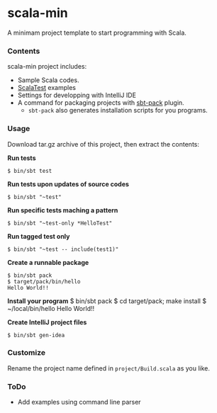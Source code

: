 scala-min
=========

A minimam project template to start programming with Scala.

### Contents

scala-min project includes:
- Sample Scala codes.
- [ScalaTest](http://www.scalatest.org/) examples
- Settings for developping with IntelliJ IDE
- A command for packaging projects with [sbt-pack](http://github.com/xerial/sbt-pack) plugin.
  - `sbt-pack` also generates installation scripts for you programs.

### Usage

Download tar.gz archive of this project, then extract the contents:

**Run tests**

    $ bin/sbt test

**Run tests upon updates of source codes**
   
    $ bin/sbt "~test"

**Run specific tests maching a pattern**

    $ bin/sbt "~test-only *HelloTest"

**Run tagged test only**

    $ bin/sbt "~test -- include(test1)"

**Create a runnable package**
  
    $ bin/sbt pack
    $ target/pack/bin/hello
    Hello World!!

**Install your program**
    $ bin/sbt pack
    $ cd target/pack; make install
    $ ~/local/bin/hello
    Hello World!!

**Create IntelliJ project files**

    $ bin/sbt gen-idea

### Customize

Rename the project name defined in `project/Build.scala` as you like.

### ToDo

- Add examples using command line parser

